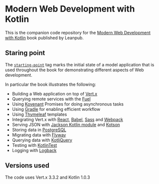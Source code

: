 # Modern Web Development with Kotlin

This is the companion code repository for the [Modern Web Development with Kotlin](https://leanpub.com/modern-web-development-with-kotlin) book published by Leanpub.

## Staring point

The [`starting-point`](https://github.com/denisftw/modern-web-kotlin/releases/tag/starting-point) tag marks the initial state of a model application that is used throughout the book for demonstrating different aspects of Web development.

In particular the book illustrates the following:

* Building a Web application on top of [Vert.x](http://vertx.io/)
* Querying remote services with the [Fuel](https://github.com/kittinunf/Fuel)
* Using [Kovenant](https://github.com/mplatvoet/kovenant) Promises for doing asynchronous tasks
* Using [Gradle](https://gradle.org/) for enabling efficient workflow
* Using [Thymeleaf](http://www.thymeleaf.org/) templates
* Integrating Vert.x with [React](https://facebook.github.io/react/), [Babel](https://babeljs.io/), [Sass](http://sass-lang.com/) and [Webpack](https://webpack.github.io/)
* Serving JSON with [Jackson Kotlin module](https://github.com/FasterXML/jackson-module-kotlin) and [Kotson](https://github.com/SalomonBrys/Kotson)
* Storing data in [PostgreSQL](https://www.postgresql.org/)
* Migrating data with [Flyway](https://flywaydb.org/)
* Querying data with [KotliQuery](https://github.com/seratch/kotliquery)
* Testing with [KotlinTest](https://github.com/kotlintest/kotlintest)
* Logging with [Logback](http://logback.qos.ch/)

## Versions used

The code uses Vert.x 3.3.2 and Kotlin 1.0.3
